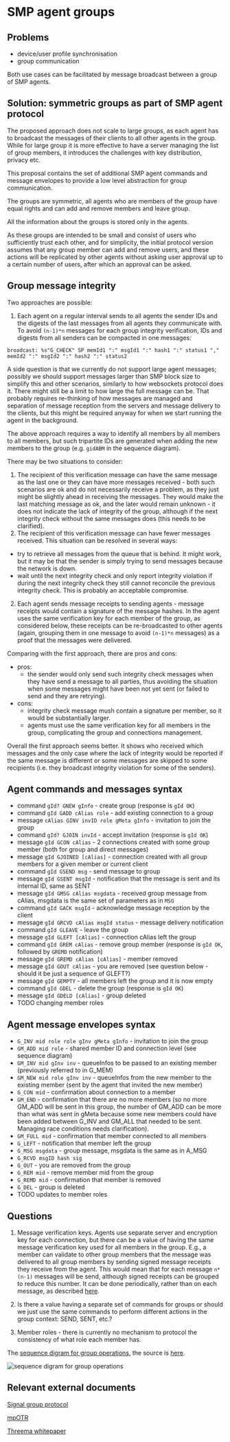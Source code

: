 # SMP agent groups

## Problems

- device/user profile synchronisation
- group communication

Both use cases can be facilitated by message broadcast between a group of SMP agents.

## Solution: symmetric groups as part of SMP agent protocol

The proposed approach does not scale to large groups, as each agent has to broadcast the messages of their clients to all other agents in the group. While for large group it is more effective to have a server managing the list of group members, it introduces the challenges with key distribution, privacy etc.

This proposal contains the set of additional SMP agent commands and message envelopes to provide a low level abstraction for group communication.

The groups are symmetric, all agents who are members of the group have equal rights and can add and remove members and leave group.

All the information about the groups is stored only in the agents.

As these groups are intended to be small and consist of users who sufficiently trust each other, and for simplicity, the initial protocol version assumes that any group member can add and remove users, and these actions will be replicated by other agents without asking user approval up to a certain number of users, after which an approval can be asked.

## Group message integrity

Two approaches are possible:

1. Each agent on a regular interval sends to all agents the sender IDs and the digests of the last messages from all agents they communicate with.
To avoid `(n-1)*n` messages for each group integrity verification, IDs and digests from all senders can be compacted in one messages:

```
broadcast: %s"G_CHECK" SP memId1 ":" msgId1 ":" hash1 ":" status1 "," memId2 ":" msgId2 ":" hash2 ":" status2
```

A side question is that we currently do not support large agent messages; possibly we should support messages larger than SMP block size to simplify this and other scenarios, similarly to how websockets protocol does it. There might still be a limit to how large the full message can be. That probably requires re-thinking of how messages are managed and separation of message reception from the servers and message delivery to the clients, but this might be required anyway for when we start running the agent in the background.

The above approach requires a way to identify all members by all members to all members, but such tripartite IDs are generated when adding the new members to the group (e.g. `gidABM` in the sequence diagram).

There may be two situations to consider:

1) The recipient of this verification message can have the same message as the last one or they can have more messages received - both such scenarios are ok and do not necessarily receive a problem, as they just might be slightly ahead in receiving the messages. They would make the last matching message as ok, and the later would remain unknown - it does not indicate the lack of integrity of the group, although if the next integrity check without the same messages does (this needs to be clarified).
2) The recipient of this verification message can have fewer messages received. This situation can be resolved in several ways:
- try to retrieve all messages from the queue that is behind. It might work, but it may be that the sender is simply trying to send messages because the network is down.
- wait until the next integrity check and only report integrity violation if during the next integrity check they still cannot reconcile the previous integrity check. This is probably an acceptable compromise.

2. Each agent sends message receipts to sending agents - message receipts would contain a signature of the message hashes. In the agent uses the same verification key for each member of the group, as considered below, these receipts can be re-broadcasted to other agents (again, grouping them in one message to avoid `(n-1)*n` messages) as a proof that the messages were delivered.

Comparing with the first approach, there are pros and cons:
- pros:
  - the sender would only send such integrity check messages when they have send a message to all parties, thus avoiding the situation when some messages might have been not yet sent (or failed to send and they are retrying).
- cons:
  - integrity check message mush contain a signature per member, so it would be substantially larger.
  - agents must use the same verification key for all members in the group, complicating the group and connections management.

Overall the first approach seems better. It shows who received which messages and the only case where the lack of integrity would be reported if the same message is different or some messages are skipped to some recipients (i.e. they broadcast integrity violation for some of the senders).

## Agent commands and messages syntax

- command `gId? GNEW gInfo` - create group (response is `gId OK`)
- command `gId GADD cAlias role` - add existing connection to a group
- message `cAlias GINV invID role gMeta gInfo` - invitation to join the group
- command `gId? GJOIN invId` - accept invitation (response is `gId OK`)
- message `gId GCON cAlias` - 2 connections created with some group member (both for group and direct messages)
- message `gId GJOINED [cAlias]` - connection created with all group members for a given member or current client
- command `gId GSEND msg` - send message to group
- message `gId GSENT msgId` - notification that the message is sent and its internal ID, same as SENT
- message `gId GMSG cAlias msgdata` - received group message from cAlias, msgdata is the same set of parameters as in `MSG`
- command `gId GACK msgId` - acknowledge message reception by the client
- message `gId GRCVD cAlias msgId status` - message delivery notification
- command `gId GLEAVE` - leave the group
- message `gId GLEFT [cAlias]` - connection cAlias left the group
- command `gId GREM cAlias` - remove group member (response is `gId OK`, followed by `GREMD` notification)
- message `gId GREMD cAlias [cAlias]` - member removed
- message `gId GOUT cAlias` - you are removed (see question below - should it be just a sequence of GLEFT?)
- message `gId GEMPTY` - all members left the group and it is now empty
- command `gId GDEL` - delete the group (response is `gId OK`)
- message `gId GDELD [cAlias]` - group deleted
- TODO changing member roles

## Agent message envelopes syntax

- `G_INV mid role role gInv gMeta gInfo` - invitation to join the group
- `GM_ADD mid role` - shared member ID and connection level (see sequence diagram)
- `GM_INV mid gInv inv` - queueInfos to be passed to an existing member (previously referred to in G_MEM)
- `GM_NEW mid role gInv inv` - queueInfos from the new member to the existing member (sent by the agent that invited the new member)
- `G_CON mid` - confirmation about connection to a member
- `GM_END` - confirmation that there are no more members (so no more GM_ADD will be sent in this group, the number of GM_ADD can be more than what was sent in gMeta because some new members could have been added between G_INV and GM_ALL that needed to be sent. Managing race conditions needs clarification).
- `GM_FULL mid` - confirmation that member connected to all members
- `G_LEFT` - notification that member left the group
- `G_MSG msgdata` - group message, msgdata is the same as in A_MSG
- `G_RCVD msgID hash sig`
- `G_OUT` - you are removed from the group
- `G_REM mid` - remove member mid from the group
- `G_REMD mid` - confirmation that member is removed
- `G_DEL` - group is deleted
- TODO updates to member roles

## Questions

1. Message verification keys. Agents use separate server and encryption key for each connection, but there can be a value of having the same message verification key used for all members in the group. E.g., a member can validate to other group members that the message was delivered to all group members by sending signed message receipts they receive from the agent. This would mean that for each message `n*(n-1)` messages will be send, although signed receipts can be grouped to reduce this number. It can be done periodically, rather than on each message, as described [here](https://signal.org/blog/private-groups/).

2. Is there a value having a separate set of commands for groups or should we just use the same commands to perform different actions in the group context: SEND, SENT, etc.?

3. Member roles - there is currently no mechanism to protocol the consistency of what role each member has.

The [sequence digram for group operations](https://mermaid-js.github.io/mermaid-live-editor/#/view/eyJjb2RlIjoic2VxdWVuY2VEaWFncmFtXG4gIHBhcnRpY2lwYW50IE0gYXMgRXhpc3Rpbmc8YnI-bWVtYmVyIChNKVxuICBwYXJ0aWNpcGFudCBNQSBhcyBFeGlzdGluZzxicj5tZW1iZXI8YnI-YWdlbnQgKE1BKVxuICBwYXJ0aWNpcGFudCBBIGFzIEFsaWNlIChBKVxuICBwYXJ0aWNpcGFudCBBQSBhcyBBbGljZSdzPGJyPmFnZW50IChBQSlcbiAgcGFydGljaXBhbnQgQkEgYXMgQm9iJ3M8YnI-YWdlbnQgKEJBKVxuICBwYXJ0aWNpcGFudCBCIGFzIEJvYiAoQilcblxuICBub3RlIG92ZXIgQSwgQUE6IDEuIGNyZWF0ZSBuZXcgZ3JvdXAgKG5vIG1lbWJlcnMpXG4gIEEgLT4-IEFBOiBnaWRBPyBHTkVXIGdJbmZvPGJyPihnaWRBIC0gY29ubiBhbGlhcyBvZiB0aGlzIGdyb3VwIGZvciBBLDxicj5jYW4gYmUgZ2VuZXJhdGVkIGJ5IHRoZSBhZ2VudC48YnI-RG9lcyBpdCBzaGFyZSBuYW1lc3BhY2Ugd2l0aCBjb25uZWN0aW9ucz8pXG4gIEFBIC0-PiBBOiBnaWRBIE9LPGJyPihvciBHT0s_KVxuXG4gIG5vdGUgb3ZlciBBLCBCQTogMi4gYWRkIEJvYiB0byBncm91cFxuXG4gIEEgLT4-IEFBOiBnaWRBIEdBREQgaWRBQiByb2xlQjxicj4oaWRBQiAtIGNvbm4gYWxpYXMgQSBoYXMgZm9yIEIsPGJyPnJvbGVCIC0gb3duZXIvYWRtaW4vbWVtYmVyKVxuICBcbiAgbm90ZSBvdmVyIEFBOiBnZW5lcmF0ZSBuZXcgcmFuZG9tIElEIGZvciBtZW1iZXIgQiAobWlkQiwgdW5pcXVlIHBlciBncm91cCk8YnI-aW5pdGlhdGUgXCJpbnRlcm5hbFwiIGNvbm5lY3Rpb24gZ2lkQUIgZm9yIEIgaW4gZ3JvdXA8YnI-KGludGVybmFsIG1lYW5zIHRoYXQgaXQgaXMgbm90IHZpc2libGUgdG8gdGhlIGNsaWVudHM8YnI-YW5kIGNhbm5vdCBiZSB1c2VkIHdpdGggY2xpZW50IGNvbW1hbmRzKVxuXG4gIEFBIC0-PiBCQTogdmlhIGlkQUI6IEdfSU5WIG1pZEIgcm9sZUIgcm9sZUEgZ2lkQUJpbnYgZ01ldGEgZ0luZm88YnI-KGdNZXRhIGNvbnRhaW5zIG51bWJlciBvZiBtZW1iZXJzIC0gVEJDIHdoYXQgZWxzZTxicj5zaG91bGQgbm90IGNvbnRhaW4gZGF0ZSBvZiBjcmVhdGlvbiBvciB3aG8gY3JlYXRlZCBpdClcbiAgQkEgLT4-IEI6IGlkQkEgR0lOViBpbnZJRCByb2xlQiBnTWV0YSBnSW5mbzxicj4oaW52SUQgLSB0byByZWZlciB0byBpdCBpbiBHSk9JTilcbiAgQiAtPj4gQkE6IGdpZEI_IEdKT0lOIGludklEPGJyPihjb3VsZCBiZSBhbHNvIEdSRUpFQ1QgaW52SUQ_KVxuICBCQSAtPj4gQjogZ2lkQiBPS1xuXG4gIEJBIC0-PiBBQTogZXN0YWJsaXNoIGludGVybmFsIGNvbm5lY3Rpb24gZ2lkQkEgKHVzaW5nIGdpZEFCaW52KSBmb3IgQSBpbiBncm91cFxuIFxuICBBQSAtPj4gQTogZ2lkQSBHQ09OIGlkQUJcbiAgQkEgLT4-IEI6IGdpZEEgR0NPTiBpZEJBXG5cbiAgbm90ZSBvdmVyIE0sIEI6IGJlbG93IHN0ZXBzIGhhcHBlbiBmb3IgZWFjaCBleGlzdGluZyBtZW1iZXIgTVxuXG4gIEFBIC0-PiBCQTogdmlhIGdpZEJBOiBHTV9BREQgbWlkTSByb2xlTTxicj4obWlkTSAtIElEIG9mIG1lbWJlciBNIGluIGdyb3VwLCB1bmlxdWUgcGVyIGdyb3VwKVxuICBcbiAgbm90ZSBvdmVyIEJBOiBpbml0aWF0ZSBjb25uZWN0aW9uIGlkQk0gZm9yIGRpcmVjdCBtZXNzYWdlcyBhbmQ8YnI-IGludGVybmFsIGdpZEJNIGZvciBncm91cCBtZXNzYWdlcyBiZXR3ZWVuIEIgYW5kIE1cbiAgXG4gIEJBIC0-PiBBQTogdmlhIGdpZEJBOiBHTV9JTlYgbWlkTSBnaWRCTWludiBpZEJNaW52PGJyPihpZEJNaW52L2dpZEJNaW52IC0gaW52aXRhdGlvbnMgdG8gY29ubmVjdCBmb3IgbWVtYmVyIE0pXG5cbiAgQUEgLT4-IE1BOiB2aWEgZ2lkQU06IEdNX05FVyBtaWRCIHJvbGVCIGdpZEJNaW52IGlkQk1pbnY8YnI-KG1pZEFNQiAtIGhvdyBBIGlkZW50aWZpZXMgQiB0byBtZW1iZXIgTSw8YnI-bHZsQUIgLSBjb25uZWN0aW9uIGxldmVsLCAwIC0gZGlyZWN0IGV0Yy4pXG5cbiAgTUEgLT4-IEJBOiBlc3RhYmxpc2ggY29ubmVjdGlvbiB3aXRoIGlkQk0gLT4gaWRNQlxuICBNQSAtPj4gQkE6IGVzdGFibGlzaCBpbnRlcm5hbCBjb25uZWN0aW9uIHdpdGggZ2lkQk0gLT4gZ2lkTUJcblxuICBNQSAtPj4gQUE6IHZpYSBnaWRNQTogR19DT04gbWlkQiAob3IgR19BRERfRVJSKVxuICBNQSAtPj4gTTogZ2lkTSBHQ09OIGlkTUJcblxuICBCQSAtPj4gQUE6IHZpYSBnaWRCQTogR19DT04gbWlkTSAob3IgR19BRERfRVJSKVxuICBCQSAtPj4gQjogZ2lkQiBHQ09OIGlkQk1cblxuICBub3RlIG92ZXIgQSwgQkE6IG9uY2UgYWxsIG1lbWJlcnMgd2VyZSBzZW50IHRvIEJcbiAgQUEgLT4-IEJBOiB2aWEgZ2lkQUI6IEdNX0VORFxuXG4gIG5vdGUgb3ZlciBCQSwgQjogb25jZSBhbGwgbWVtYmVycyBhcmUgY29ubmVjdGVkXG4gIEJBIC0-PiBCOiBnaWRCIEdKT0lORURcblxuICBub3RlIG92ZXIgQSwgQUE6IG9uY2UgYWxsIG1lbWJlcnMgcmVwb3J0ZWQgY29ubmVjdGlvblxuICBBQSAtPj4gQTogZ2lkQSBHSk9JTkVEIGlkQUJcblxuICBBQSAtPj4gTUE6IHZpYSBnaWRBTTogR01fRlVMTCBtaWRCXG4gIE1BIC0-PiBNOiBnaWRNIEdKT0lORUQgaWRNQlxuICBcbiAgbm90ZSBvdmVyIE0sIEI6IDMuIEIgc2VuZHMgbWVzc2FnZSB0byB0aGUgZ3JvdXBcblxuICBCIC0-PiBCQTogZ2lkQiBHU0VORCBtc2dcbiAgQkEgLT4-IEFBOiB2aWEgZ2lkQkE6IEdfTVNHIGV4dE1zZ0lEPGJyPm1zZyBoYXMgdGhlIHNhbWUgZm9ybWF0IGFzIEFfTVNHXG4gIEJBIC0-PiBNQTogdmlhIGdpZEJNOiBHX01TRyBtc2dcbiAgQkEgLT4-IEI6IGdpZEIgR1NFTlQgaW50TXNnSURcblxuICBBQSAtPj4gQTogZ2lkQSBHTVNHIGlkQUIgaW50TXNnSUQgbXNnZGF0YVxuICBBIC0-PiBBQTogR0FDSyBpbnRNc2dJRFxuICBBQSAtPj4gQkE6IEdfUkNWRCBleHRNc2dJRCBoYXNoIHNpZ1xuICBCQSAtPj4gQjogR1JDVkQgaWRCTSBpbnRNc2dJRCBzdGF0dXM8YnI-KHN0YXR1cyAtIG1lc3NhZ2UgaW50ZWdyaXR5IGNoZWNrKVxuXG4gIE1BIC0-PiBNOiBnaWRNIEdNU0cgaWRNQiBtc2dcbiAgTSAtPj4gTUE6IEdBQ0sgaW50TXNnSURcbiAgTUEgLT4-IEJBOiBHX1JDVkQgZXh0TXNnSUQgaGFzaCBzaWdcbiAgQkEgLT4-IEI6IEdSQ1ZEIGlkQk0gaW50TXNnSUQgc3RhdHVzXG5cbiAgbm90ZSBvdmVyIE0sIEI6IDRhLiBBIGxlYXZlcyBncm91cFxuXG4gIEEgLT4-IEFBOiBnaWRBIEdMRUFWRVxuICBBQSAtPj4gQTogZ2lkQSBPS1xuICBBQSAtPj4gQkE6IHZpYSBnaWRBQjogR19MRUZUXG4gIG5vdGUgb3ZlciBBQTogcmVtb3ZlIGdpZEFCXG4gIG5vdGUgb3ZlciBCQTogcmVtb3ZlIGdpZEJBXG4gIEJBIC0-PiBCOiBnaWRCOiBHTEVGVCBpZEJBXG5cbiAgQUEgLT4-IE1BOiB2aWEgZ2lkQU06IEdfTEVGVFxuICBub3RlIG92ZXIgQUE6IHJlbW92ZSBnaWRBTVxuICBub3RlIG92ZXIgTUE6IHJlbW92ZSBnaWRNQVxuICBNQSAtPj4gTTogZ2lkTTogR0xFRlQgaWRNQVxuXG4gIEFBIC0-PiBBOiBnaWRBIEdMRUZUXG5cbiAgbm90ZSBvdmVyIEIsIEJBOiBpZiBhbGwgbWVtYmVycyBsZWZ0XG4gIEJBIC0-PiBCOiBnaWRCOiBHRU1QVFlcblxuICBub3RlIG92ZXIgTSwgQjogNGIuIEEgcmVtb3ZlcyBCIGZyb20gZ3JvdXBcblxuICBBIC0-PiBBQTogZ2lkQSBHUkVNIGlkQUJcbiAgQUEgLT4-IEE6IGdpZEEgT0tcbiAgQUEgLT4-IEJBOiB2aWEgZ2lkQUI6IEdfT1VUXG4gIG5vdGUgb3ZlciBCQTogcmVtb3ZlIGdpZEJBLCBnaWRCTVxuICBCQSAtPj4gQjogZ2lkQjogR09VVCBpZEJBXG5cbiAgbm90ZSBvdmVyIEFBOiByZW1vdmUgZ2lkQUJcbiAgQUEgLT4-IEE6IGdpZEEgT0tcblxuICBub3RlIG92ZXIgTSwgQjogYmVsb3cgc3RlcHMgaGFwcGVuIGZvciBlYWNoIGV4aXN0aW5nIG1lbWJlciBNXG5cbiAgQUEgLT4-IE1BOiB2aWEgZ2lkQU06IEdfUkVNIG1pZEJcbiAgbm90ZSBvdmVyIE1BOiByZW1vdmUgZ2lkTUJcbiAgTUEgLT4-IEFBOiB2aWEgZ2lkTUE6IEdfUkVNRCBtaWRCXG4gIE1BIC0-PiBNOiBnaWRNOiBHUkVNRCBpZE1CIGlkTUE8YnI-KEIgcmVtb3ZlZCBieSBBKVxuXG4gIG5vdGUgb3ZlciBBLCBBQTogb25jZSBhbGwgbWVtYmVycyByZW1vdmVkIEJcblxuICBBQSAtPj4gQTogZ2lkQTogR1JFTUQgaWRBQjxicj4oQiByZW1vdmVkIGJ5IHRoaXMgYWdlbnQpXG5cbiAgbm90ZSBvdmVyIE0sIEI6IDRjLiBBIGRlbGV0ZXMgZ3JvdXBcbiAgQSAtPj4gQUE6IGdpZEEgR0RFTFxuICBBQSAtPj4gQTogZ2lkQSBPS1xuICBcbiAgQUEgLT4-IEJBOiB2aWEgZ2lkQUI6IEdfREVMXG4gIG5vdGUgb3ZlciBCQTogcmVtb3ZlIGFsbCBncm91cCBjb25uZWN0aW9ucyBhbmQgbWVzc2FnZXNcbiAgQkEgLT4-IEI6IGdpZEI6IEdERUxEIGlkQkE8YnI-KGdyb3VwIGRlbGV0ZWQgYnkgQSlcbiAgQkEgLT4-IEFBOiB2aWEgZ2lkQkE6IEdfREVMRFxuXG4gIEFBIC0-PiBNQTogdmlhIGdpZEFNOiBHX0RFTFxuICBub3RlIG92ZXIgTUE6IHJlbW92ZSBhbGwgZ3JvdXAgY29ubmVjdGlvbnMgYW5kIG1lc3NhZ2VzXG4gIE1BIC0-PiBNOiBnaWRNOiBHREVMRCBpZE1BPGJyPihncm91cCBkZWxldGVkIGJ5IEEpXG4gIE1BIC0-PiBBQTogdmlhIGdpZE1BOiBHX0RFTERcblxuICBBQSAtPj4gQTogZ2lkQSBHREVMRDxicj4oZ3JvdXAgZGVsZXRlZCBieSB0aGlzIGFnZW50KVxuIiwibWVybWFpZCI6e30sInVwZGF0ZUVkaXRvciI6ZmFsc2V9), the source is [here](./groups/groups.mmd).

![sequence digram for group operations](https://mermaid.ink/svg/eyJjb2RlIjoic2VxdWVuY2VEaWFncmFtXG4gIHBhcnRpY2lwYW50IE0gYXMgRXhpc3Rpbmc8YnI-bWVtYmVyIChNKVxuICBwYXJ0aWNpcGFudCBNQSBhcyBFeGlzdGluZzxicj5tZW1iZXI8YnI-YWdlbnQgKE1BKVxuICBwYXJ0aWNpcGFudCBBIGFzIEFsaWNlIChBKVxuICBwYXJ0aWNpcGFudCBBQSBhcyBBbGljZSdzPGJyPmFnZW50IChBQSlcbiAgcGFydGljaXBhbnQgQkEgYXMgQm9iJ3M8YnI-YWdlbnQgKEJBKVxuICBwYXJ0aWNpcGFudCBCIGFzIEJvYiAoQilcblxuICBub3RlIG92ZXIgQSwgQUE6IDEuIGNyZWF0ZSBuZXcgZ3JvdXAgKG5vIG1lbWJlcnMpXG4gIEEgLT4-IEFBOiBnaWRBPyBHTkVXIGdJbmZvPGJyPihnaWRBIC0gY29ubiBhbGlhcyBvZiB0aGlzIGdyb3VwIGZvciBBLDxicj5jYW4gYmUgZ2VuZXJhdGVkIGJ5IHRoZSBhZ2VudC48YnI-RG9lcyBpdCBzaGFyZSBuYW1lc3BhY2Ugd2l0aCBjb25uZWN0aW9ucz8pXG4gIEFBIC0-PiBBOiBnaWRBIE9LPGJyPihvciBHT0s_KVxuXG4gIG5vdGUgb3ZlciBBLCBCQTogMi4gYWRkIEJvYiB0byBncm91cFxuXG4gIEEgLT4-IEFBOiBnaWRBIEdBREQgaWRBQiByb2xlQjxicj4oaWRBQiAtIGNvbm4gYWxpYXMgQSBoYXMgZm9yIEIsPGJyPnJvbGVCIC0gb3duZXIvYWRtaW4vbWVtYmVyKVxuICBcbiAgbm90ZSBvdmVyIEFBOiBnZW5lcmF0ZSBuZXcgcmFuZG9tIElEIGZvciBtZW1iZXIgQiAobWlkQiwgdW5pcXVlIHBlciBncm91cCk8YnI-aW5pdGlhdGUgXCJpbnRlcm5hbFwiIGNvbm5lY3Rpb24gZ2lkQUIgZm9yIEIgaW4gZ3JvdXA8YnI-KGludGVybmFsIG1lYW5zIHRoYXQgaXQgaXMgbm90IHZpc2libGUgdG8gdGhlIGNsaWVudHM8YnI-YW5kIGNhbm5vdCBiZSB1c2VkIHdpdGggY2xpZW50IGNvbW1hbmRzKVxuXG4gIEFBIC0-PiBCQTogdmlhIGlkQUI6IEdfSU5WIG1pZEIgcm9sZUIgcm9sZUEgZ2lkQUJpbnYgZ01ldGEgZ0luZm88YnI-KGdNZXRhIGNvbnRhaW5zIG51bWJlciBvZiBtZW1iZXJzIC0gVEJDIHdoYXQgZWxzZTxicj5zaG91bGQgbm90IGNvbnRhaW4gZGF0ZSBvZiBjcmVhdGlvbiBvciB3aG8gY3JlYXRlZCBpdClcbiAgQkEgLT4-IEI6IGlkQkEgR0lOViBpbnZJRCByb2xlQiBnTWV0YSBnSW5mbzxicj4oaW52SUQgLSB0byByZWZlciB0byBpdCBpbiBHSk9JTilcbiAgQiAtPj4gQkE6IGdpZEI_IEdKT0lOIGludklEPGJyPihjb3VsZCBiZSBhbHNvIEdSRUpFQ1QgaW52SUQ_KVxuICBCQSAtPj4gQjogZ2lkQiBPS1xuXG4gIEJBIC0-PiBBQTogZXN0YWJsaXNoIGludGVybmFsIGNvbm5lY3Rpb24gZ2lkQkEgKHVzaW5nIGdpZEFCaW52KSBmb3IgQSBpbiBncm91cFxuIFxuICBBQSAtPj4gQTogZ2lkQSBHQ09OIGlkQUJcbiAgQkEgLT4-IEI6IGdpZEEgR0NPTiBpZEJBXG5cbiAgbm90ZSBvdmVyIE0sIEI6IGJlbG93IHN0ZXBzIGhhcHBlbiBmb3IgZWFjaCBleGlzdGluZyBtZW1iZXIgTVxuXG4gIEFBIC0-PiBCQTogdmlhIGdpZEJBOiBHTV9BREQgbWlkTSByb2xlTTxicj4obWlkTSAtIElEIG9mIG1lbWJlciBNIGluIGdyb3VwLCB1bmlxdWUgcGVyIGdyb3VwKVxuICBcbiAgbm90ZSBvdmVyIEJBOiBpbml0aWF0ZSBjb25uZWN0aW9uIGlkQk0gZm9yIGRpcmVjdCBtZXNzYWdlcyBhbmQ8YnI-IGludGVybmFsIGdpZEJNIGZvciBncm91cCBtZXNzYWdlcyBiZXR3ZWVuIEIgYW5kIE1cbiAgXG4gIEJBIC0-PiBBQTogdmlhIGdpZEJBOiBHTV9JTlYgbWlkTSBnaWRCTWludiBpZEJNaW52PGJyPihpZEJNaW52L2dpZEJNaW52IC0gaW52aXRhdGlvbnMgdG8gY29ubmVjdCBmb3IgbWVtYmVyIE0pXG5cbiAgQUEgLT4-IE1BOiB2aWEgZ2lkQU06IEdNX05FVyBtaWRCIHJvbGVCIGdpZEJNaW52IGlkQk1pbnY8YnI-KG1pZEFNQiAtIGhvdyBBIGlkZW50aWZpZXMgQiB0byBtZW1iZXIgTSw8YnI-bHZsQUIgLSBjb25uZWN0aW9uIGxldmVsLCAwIC0gZGlyZWN0IGV0Yy4pXG5cbiAgTUEgLT4-IEJBOiBlc3RhYmxpc2ggY29ubmVjdGlvbiB3aXRoIGlkQk0gLT4gaWRNQlxuICBNQSAtPj4gQkE6IGVzdGFibGlzaCBpbnRlcm5hbCBjb25uZWN0aW9uIHdpdGggZ2lkQk0gLT4gZ2lkTUJcblxuICBNQSAtPj4gQUE6IHZpYSBnaWRNQTogR19DT04gbWlkQiAob3IgR19BRERfRVJSKVxuICBNQSAtPj4gTTogZ2lkTSBHQ09OIGlkTUJcblxuICBCQSAtPj4gQUE6IHZpYSBnaWRCQTogR19DT04gbWlkTSAob3IgR19BRERfRVJSKVxuICBCQSAtPj4gQjogZ2lkQiBHQ09OIGlkQk1cblxuICBub3RlIG92ZXIgQSwgQkE6IG9uY2UgYWxsIG1lbWJlcnMgd2VyZSBzZW50IHRvIEJcbiAgQUEgLT4-IEJBOiB2aWEgZ2lkQUI6IEdNX0VORFxuXG4gIG5vdGUgb3ZlciBCQSwgQjogb25jZSBhbGwgbWVtYmVycyBhcmUgY29ubmVjdGVkXG4gIEJBIC0-PiBCOiBnaWRCIEdKT0lORURcblxuICBub3RlIG92ZXIgQSwgQUE6IG9uY2UgYWxsIG1lbWJlcnMgcmVwb3J0ZWQgY29ubmVjdGlvblxuICBBQSAtPj4gQTogZ2lkQSBHSk9JTkVEIGlkQUJcblxuICBBQSAtPj4gTUE6IHZpYSBnaWRBTTogR01fRlVMTCBtaWRCXG4gIE1BIC0-PiBNOiBnaWRNIEdKT0lORUQgaWRNQlxuICBcbiAgbm90ZSBvdmVyIE0sIEI6IDMuIEIgc2VuZHMgbWVzc2FnZSB0byB0aGUgZ3JvdXBcblxuICBCIC0-PiBCQTogZ2lkQiBHU0VORCBtc2dcbiAgQkEgLT4-IEFBOiB2aWEgZ2lkQkE6IEdfTVNHIGV4dE1zZ0lEPGJyPm1zZyBoYXMgdGhlIHNhbWUgZm9ybWF0IGFzIEFfTVNHXG4gIEJBIC0-PiBNQTogdmlhIGdpZEJNOiBHX01TRyBtc2dcbiAgQkEgLT4-IEI6IGdpZEIgR1NFTlQgaW50TXNnSURcblxuICBBQSAtPj4gQTogZ2lkQSBHTVNHIGlkQUIgaW50TXNnSUQgbXNnZGF0YVxuICBBIC0-PiBBQTogR0FDSyBpbnRNc2dJRFxuICBBQSAtPj4gQkE6IEdfUkNWRCBleHRNc2dJRCBoYXNoIHNpZ1xuICBCQSAtPj4gQjogR1JDVkQgaWRCTSBpbnRNc2dJRCBzdGF0dXM8YnI-KHN0YXR1cyAtIG1lc3NhZ2UgaW50ZWdyaXR5IGNoZWNrKVxuXG4gIE1BIC0-PiBNOiBnaWRNIEdNU0cgaWRNQiBtc2dcbiAgTSAtPj4gTUE6IEdBQ0sgaW50TXNnSURcbiAgTUEgLT4-IEJBOiBHX1JDVkQgZXh0TXNnSUQgaGFzaCBzaWdcbiAgQkEgLT4-IEI6IEdSQ1ZEIGlkQk0gaW50TXNnSUQgc3RhdHVzXG5cbiAgbm90ZSBvdmVyIE0sIEI6IDRhLiBBIGxlYXZlcyBncm91cFxuXG4gIEEgLT4-IEFBOiBnaWRBIEdMRUFWRVxuICBBQSAtPj4gQTogZ2lkQSBPS1xuICBBQSAtPj4gQkE6IHZpYSBnaWRBQjogR19MRUZUXG4gIG5vdGUgb3ZlciBBQTogcmVtb3ZlIGdpZEFCXG4gIG5vdGUgb3ZlciBCQTogcmVtb3ZlIGdpZEJBXG4gIEJBIC0-PiBCOiBnaWRCOiBHTEVGVCBpZEJBXG5cbiAgQUEgLT4-IE1BOiB2aWEgZ2lkQU06IEdfTEVGVFxuICBub3RlIG92ZXIgQUE6IHJlbW92ZSBnaWRBTVxuICBub3RlIG92ZXIgTUE6IHJlbW92ZSBnaWRNQVxuICBNQSAtPj4gTTogZ2lkTTogR0xFRlQgaWRNQVxuXG4gIEFBIC0-PiBBOiBnaWRBIEdMRUZUXG5cbiAgbm90ZSBvdmVyIEIsIEJBOiBpZiBhbGwgbWVtYmVycyBsZWZ0XG4gIEJBIC0-PiBCOiBnaWRCOiBHRU1QVFlcblxuICBub3RlIG92ZXIgTSwgQjogNGIuIEEgcmVtb3ZlcyBCIGZyb20gZ3JvdXBcblxuICBBIC0-PiBBQTogZ2lkQSBHUkVNIGlkQUJcbiAgQUEgLT4-IEE6IGdpZEEgT0tcbiAgQUEgLT4-IEJBOiB2aWEgZ2lkQUI6IEdfT1VUXG4gIG5vdGUgb3ZlciBCQTogcmVtb3ZlIGdpZEJBLCBnaWRCTVxuICBCQSAtPj4gQjogZ2lkQjogR09VVCBpZEJBXG5cbiAgbm90ZSBvdmVyIEFBOiByZW1vdmUgZ2lkQUJcbiAgQUEgLT4-IEE6IGdpZEEgT0tcblxuICBub3RlIG92ZXIgTSwgQjogYmVsb3cgc3RlcHMgaGFwcGVuIGZvciBlYWNoIGV4aXN0aW5nIG1lbWJlciBNXG5cbiAgQUEgLT4-IE1BOiB2aWEgZ2lkQU06IEdfUkVNIG1pZEJcbiAgbm90ZSBvdmVyIE1BOiByZW1vdmUgZ2lkTUJcbiAgTUEgLT4-IEFBOiB2aWEgZ2lkTUE6IEdfUkVNRCBtaWRCXG4gIE1BIC0-PiBNOiBnaWRNOiBHUkVNRCBpZE1CIGlkTUE8YnI-KEIgcmVtb3ZlZCBieSBBKVxuXG4gIG5vdGUgb3ZlciBBLCBBQTogb25jZSBhbGwgbWVtYmVycyByZW1vdmVkIEJcblxuICBBQSAtPj4gQTogZ2lkQTogR1JFTUQgaWRBQjxicj4oQiByZW1vdmVkIGJ5IHRoaXMgYWdlbnQpXG5cbiAgbm90ZSBvdmVyIE0sIEI6IDRjLiBBIGRlbGV0ZXMgZ3JvdXBcbiAgQSAtPj4gQUE6IGdpZEEgR0RFTFxuICBBQSAtPj4gQTogZ2lkQSBPS1xuICBcbiAgQUEgLT4-IEJBOiB2aWEgZ2lkQUI6IEdfREVMXG4gIG5vdGUgb3ZlciBCQTogcmVtb3ZlIGFsbCBncm91cCBjb25uZWN0aW9ucyBhbmQgbWVzc2FnZXNcbiAgQkEgLT4-IEI6IGdpZEI6IEdERUxEIGlkQkE8YnI-KGdyb3VwIGRlbGV0ZWQgYnkgQSlcbiAgQkEgLT4-IEFBOiB2aWEgZ2lkQkE6IEdfREVMRFxuXG4gIEFBIC0-PiBNQTogdmlhIGdpZEFNOiBHX0RFTFxuICBub3RlIG92ZXIgTUE6IHJlbW92ZSBhbGwgZ3JvdXAgY29ubmVjdGlvbnMgYW5kIG1lc3NhZ2VzXG4gIE1BIC0-PiBNOiBnaWRNOiBHREVMRCBpZE1BPGJyPihncm91cCBkZWxldGVkIGJ5IEEpXG4gIE1BIC0-PiBBQTogdmlhIGdpZE1BOiBHX0RFTERcblxuICBBQSAtPj4gQTogZ2lkQSBHREVMRDxicj4oZ3JvdXAgZGVsZXRlZCBieSB0aGlzIGFnZW50KVxuIiwibWVybWFpZCI6e30sInVwZGF0ZUVkaXRvciI6ZmFsc2V9)

## Relevant external documents

[Signal group protocol](https://signal.org/blog/private-groups/)

[mpOTR](https://cypherpunks.ca/~iang/pubs/mpotr.pdf)

[Threema whitepaper](https://threema.ch/press-files/cryptography_whitepaper.pdf)
